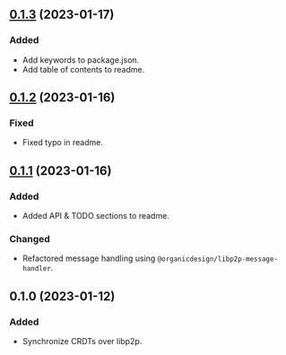## [0.1.3](https://github.com/organicdesign/libp2p-crdt-synchronizer/compare/v0.1.2...v0.1.3) (2023-01-17)

### Added

* Add keywords to package.json.
* Add table of contents to readme.

## [0.1.2](https://github.com/organicdesign/libp2p-crdt-synchronizer/compare/v0.1.1...v0.1.2) (2023-01-16)

### Fixed

* Fixed typo in readme.

## [0.1.1](https://github.com/organicdesign/libp2p-crdt-synchronizer/compare/v0.1.0...v0.1.1) (2023-01-16)

### Added

* Added API & TODO sections to readme.

### Changed

* Refactored message handling using `@organicdesign/libp2p-message-handler`.

## 0.1.0 (2023-01-12)

### Added

* Synchronize CRDTs over libp2p.
